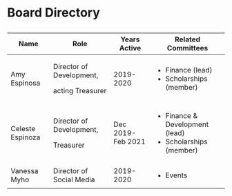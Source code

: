 # Board Directory

##

| Name             | Role                                                   | Years Active      | Related Committees                                                                |
| ---------------- | ------------------------------------------------------ | ----------------- | --------------------------------------------------------------------------------- |
| Amy Espinosa     | <p>Director of Development,</p><p>acting Treasurer</p> | 2019-2020         | <ul><li>Finance (lead)</li><li>Scholarships (member)</li></ul>                    |
| Celeste Espinoza | <p>Director of Development,</p><p>Treasurer</p>        | Dec 2019-Feb 2021 | <ul><li>Finance &#x26; Development (lead)</li><li>Scholarships (member)</li></ul> |
| Vanessa Myho     | Director of Social Media                               | 2019-2020         | <ul><li>Events</li></ul>                                                          |

##

